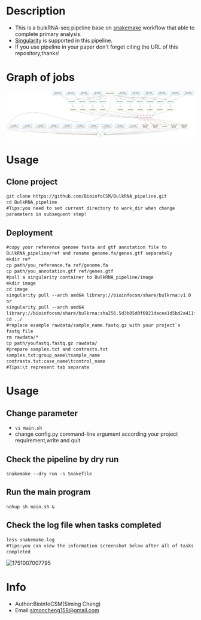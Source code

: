 # Description
* This is a bulkRNA-seq pipeline base on [snakemake](https://snakemake.readthedocs.io/en/stable/) workflow that able to complete primary analysis.
* [Singularity](https://sylabs.io/singularity/) is supported in this pipeline.
* If you use pipeline in your paper don't forget citing the URL of this repository,thanks!<br>
# Graph of jobs
![pipeline](pipeline.png)
# Usage
## Clone project
```shell
git clone https://github.com/BioinfoCSM/BulkRNA_pipeline.git
cd BulkRNA_pipeline
#Tips:you need to set current directory to work_dir when change parameters in subsequent step!
```
## Deployment
```shell
#copy your reference genome fasta and gtf annotation file to BulkRNA_pipeline/ref and rename genome.fa/genes.gtf separately
mkdir ref
cp path/you_reference.fa ref/genome.fa
cp path/you_annotation.gtf ref/genes.gtf
#pull a singularity container to BulkRNA_pipeline/image
mkdir image
cd image
singularity pull --arch amd64 library://bioinfocsm/share/bulkrna:v1.0
or
singularity pull --arch amd64 library://bioinfocsm/share/bulkrna:sha256.5d3b05d0f6021dacea1d5bd2a411f5c411466feb36fb7a6ff8bed0a2800c6d43
cd ../
#replace example rawdata/sample_name.fastq.gz with your project`s fastq file
rm rawdata/*
cp path/youfastq.fastq.gz rawdata/
#prepare samples.txt and contrasts.txt
samples.txt:group_name\tsample_name
contrasts.txt:case_name\tcontrol_name
#Tips:\t represent tab separate
```
# Usage
## Change parameter
* `vi main.sh`
* change config.py command-line argument according your project requirement,write and quit
## Check the pipeline by dry run
```shell
snakemake --dry run -s Snakefile
```
## Run the main program
```shell
nohup sh main.sh &
```
## Check the log file when tasks completed
```shell
less snakemake.log
#Tips:you can view the information screenshot below after all of tasks completed
```
![1751007007795](https://github.com/user-attachments/assets/b411912b-ad13-4ff2-a747-5c4f0fdd0db3)
# Info
* Author:BioinfoCSM(Siming Cheng)
* Email:simoncheng158@gmail.com


